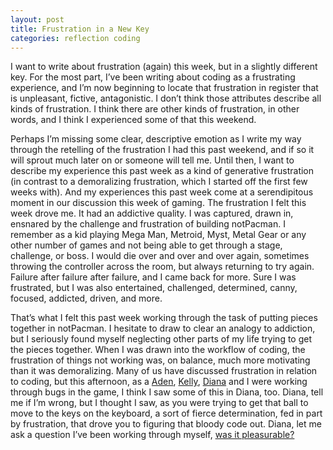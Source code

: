 ```yaml
---
layout: post
title: Frustration in a New Key
categories: reflection coding
---
```

I want to write about frustration (again) this week, but in a slightly different key. For the most part, I’ve been writing about coding as a frustrating experience, and I’m now beginning to locate that frustration in register that is unpleasant, fictive, antagonistic. I don’t think those attributes describe all kinds of frustration. I think there are other kinds of frustration, in other words, and I think I experienced some of that this weekend.

Perhaps I’m missing some clear, descriptive emotion as I write my way through the retelling of the frustration I had this past weekend, and if so it will sprout much later on  or someone will tell me. Until then, I want to describe my experience this past week as a kind of generative frustration (in contrast to a demoralizing frustration, which I started off the first few weeks with). And my experiences this past week come at a serendipitous moment in our discussion this week of gaming. The frustration I felt this week drove me. It had an addictive quality. I was captured, drawn in, ensnared by the challenge and frustration of building notPacman. I remember as a kid playing Mega Man, Metroid, Myst, Metal Gear or any other number of games and not being able to get through a stage, challenge, or boss. I would die over and over and over again, sometimes throwing the controller across the room, but always returning to try again. Failure after failure after failure, and I came back for more. Sure I was frustrated, but I was also entertained, challenged, determined, canny, focused, addicted, driven, and more.

That’s what I felt this past week working through the task of putting pieces together in notPacman. I hesitate to draw to clear an analogy to addiction, but I seriously found myself neglecting other parts of my life trying to get the pieces together. When I was drawn into the workflow of coding, the frustration of things not working was, on balance, much more motivating than it was demoralizing. Many of us have discussed frustration in relation to coding, but this afternoon, as a [Aden](http://adenj86.github.io/), [Kelly](http://kellypolasek.github.io/), [Diana](http://dianarosenberger.github.io/) and I were working through bugs in the game, I think I saw some of this in Diana, too. Diana, tell me if I’m wrong, but I thought I saw, as you were trying to get that ball to move to the keys on the keyboard, a sort of fierce determination, fed in part by frustration, that drove you to figuring that bloody code out. Diana, let me ask a question I’ve been working through myself, [was it pleasurable?](http://dianarosenberger.github.io/blog/2016-02-25/week6post2.html?)
